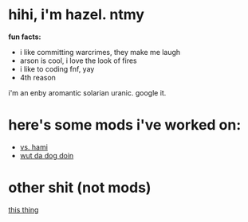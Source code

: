 # hihi, i'm hazel. ntmy
**fun facts:**
- i like committing warcrimes, they make me laugh
- arson is cool, i love the look of fires
- i like to coding fnf, yay
- 4th reason

i'm an enby aromantic solarian uranic. google it.

# here's some mods i've worked on:
- [vs. hami](https://github.com/HazelDevelops/HamiMod)
- [wut da dog doin](https://github.com/HazelDevelops/WutDaDogDoin)

# other shit (not mods)
[this thing](https://github.com/HazelDevelops/HazelDevelops)
